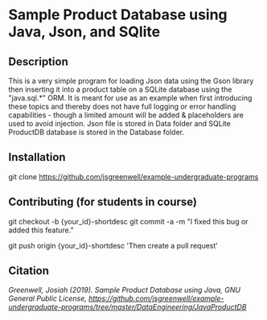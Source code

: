 # Sample Product Database using Java, Json, and SQlite

## Description
This is a very simple program for loading Json data using the Gson library then inserting it into a product table on a SQLite database using the "java.sql.*" ORM. It is meant for use as an example when first introducing these topics and thereby does not have full logging or error handling capabilities - though a limited amount will be added & placeholders are used to avoid injection. Json file is stored in Data folder and SQLite ProductDB database is stored in the Database folder.

## Installation
git clone https://github.com/jsgreenwell/example-undergraduate-programs

## Contributing (for students in course)
git checkout -b {your_id}-shortdesc
git commit -a -m "I fixed this bug or added this feature."

git push origin {your_id}-shortdesc
'Then create a pull request'

## Citation
*Greenwell, Josiah (2019). Sample Product Database using Java, GNU General Public License, https://github.com/jsgreenwell/example-undergraduate-programs/tree/master/DataEngineering/JavaProductDB*
